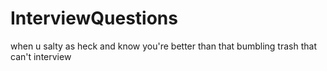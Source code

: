 # InterviewQuestions
when u salty as heck and know you're better than that bumbling trash that can't interview 
